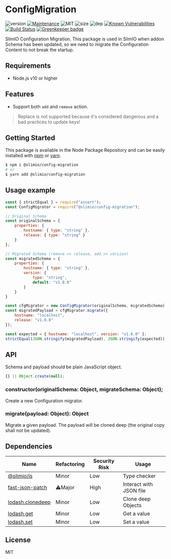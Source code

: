 # ConfigMigration
![version](https://img.shields.io/badge/dynamic/json.svg?url=https://raw.githubusercontent.com/SlimIO/ConfigMigration/master/package.json&query=$.version&label=Version)
[![Maintenance](https://img.shields.io/badge/Maintained%3F-yes-green.svg)](https://github.com/SlimIO/is/commit-activity)
![MIT](https://img.shields.io/github/license/mashape/apistatus.svg)
![size](https://img.shields.io/bundlephobia/min/@slimio/config-migration.svg?style=flat)
![dep](https://img.shields.io/david/SlimIO/ConfigMigration.svg)
[![Known Vulnerabilities](https://snyk.io/test/github/SlimIO/ConfigMigration/badge.svg?targetFile=package.json)](https://snyk.io/test/github/SlimIO/ConfigMigration?targetFile=package.json)
[![Build Status](https://travis-ci.com/SlimIO/ConfigMigration.svg?branch=master)](https://travis-ci.com/SlimIO/ConfigMigration) [![Greenkeeper badge](https://badges.greenkeeper.io/SlimIO/ConfigMigration.svg)](https://greenkeeper.io/)

SlimIO Configuration Migration. This package is used in SlimIO when addon Schema has been updated, so we need to migrate the Configuration Content to not break the startup.

## Requirements
- Node.js v10 or higher

## Features
- Support both `add` and `remove` action.

> Replace is not supported because it's considered dangerous and a bad practices to update keys!

## Getting Started

This package is available in the Node Package Repository and can be easily installed with [npm](https://docs.npmjs.com/getting-started/what-is-npm) or [yarn](https://yarnpkg.com).

```bash
$ npm i @slimio/config-migration
# or
$ yarn add @slimio/config-migration
```

## Usage example
```js
const { strictEqual } = require("assert");
const ConfigMigrator = require("@slimio/config-migration");

// Original Schema
const originalSchema = {
    properties: {
        hostname: { type: "string" },
        release: { type: "string" }
    }
};

// Migrated Schema (remove >> release, add >> version)
const migratedSchema = {
    properties: {
        hostname: { type: "string" },
        version: {
            type: "string",
            default: "v1.0.0"
        }
    }
}

const cfgMigrator = new ConfigMigrator(originalSchema, migratedSchema);
const migratedPayload = cfgMigrator.migrate({
    hostname: "localhost",
    release: "v1.0.0"
});

const expected = { hostname: "localhost", version: "v1.0.0" };
strictEqual(JSON.stringify(migratedPayload), JSON.stringify(expected));
```

## API
Schema and payload should be plain JavaScript object.
```js
{} || Object.create(null);
```

### constructor(originalSchema: Object, migrateSchema: Object);
Create a new Configuration migrator.

### migrate(payload: Object): Object
Migrate a given payload. The payload will be cloned deep (the original copy shall not be updated).

## Dependencies

|Name|Refactoring|Security Risk|Usage|
|---|---|---|---|
|[@slimio/is](https://github.com/SlimIO/is#readme)|Minor|Low|Type checker|
|[fast-json-patch](https://github.com/Starcounter-Jack/JSON-Patch)|⚠️Major|High|Interact with JSON file|
|[lodash.clonedeep](https://lodash.com/)|Minor|Low|Clone deep Objects|
|[lodash.get](https://lodash.com/)|Minor|Low|Get a value|
|[lodash.set](https://lodash.com/)|Minor|Low|Set a value|

## License
MIT
